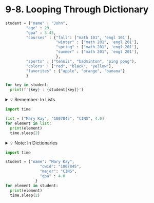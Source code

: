 # 9-8. Looping Through Dictionary

```python
student = {"name" : "John",
         "age" : 29,
         "gpa" : 3.45,
         "courses" : {"fall": ["math 101", 'engl 101'],
                      "winter" : ["math 201", 'engl 201'],
                      "spring" : ["math 201", 'engl 201'],
                      "summer" : ["math 201", 'engl 201'],
                      },
         "sports" : ("tennis", "badminton", "ping pong"),
         "colors" : ["red", "black", "yellow"],
         "favorites" : {"apple", "orange", "banana"}
         }

for key in student:
  print(f'{key} : {student[key]}')
```

<details>
  <summary>
    💡 Remember: In Lists
  </summary>
  When using a for loop on a lists, the loop variable stored the value
</details>

```python
import time

list = ["Mary Kay", "1007845", "CINS", 4.0]
for element in list:
  print(element)
  time.sleep(2)
```

<details>
  <summary>
    💡 Note: In Dictionaries
  </summary>
  When using a for loop on a dictionary, the loop variable stores the key
</details>

  
```python
import time

student = {"name": "Mary Kay",
               "cwid": "1007845",
               "major": "CINS",
               "gpa" : 4.0
             }
for element in student:
  print(element)
  time.sleep(2)
```